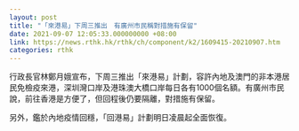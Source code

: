 ```yaml
---
layout: post
title: "「來港易」下周三推出　有廣州市民稱對措施有保留"
date: 2021-09-07 12:05:33.000000000 +08:00
link: https://news.rthk.hk/rthk/ch/component/k2/1609415-20210907.htm
categories: rthk
---
```


行政長官林鄭月娥宣布，下周三推出「來港易」計劃，容許內地及澳門的非本港居民免檢疫來港，深圳灣口岸及港珠澳大橋口岸每日各有1000個名額。有廣州市民說，前往香港是方便了，但回程後仍要隔離，對措施有保留。

另外，鑑於內地疫情回穩，「回港易」計劃明日凌晨起全面恢復。
